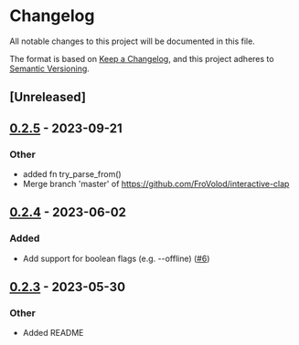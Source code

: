 # Changelog
All notable changes to this project will be documented in this file.

The format is based on [Keep a Changelog](https://keepachangelog.com/en/1.0.0/),
and this project adheres to [Semantic Versioning](https://semver.org/spec/v2.0.0.html).

## [Unreleased]

## [0.2.5](https://github.com/near-cli-rs/interactive-clap/compare/interactive-clap-v0.2.4...interactive-clap-v0.2.5) - 2023-09-21

### Other
- added fn try_parse_from()
- Merge branch 'master' of https://github.com/FroVolod/interactive-clap

## [0.2.4](https://github.com/near-cli-rs/interactive-clap/compare/interactive-clap-v0.2.3...interactive-clap-v0.2.4) - 2023-06-02

### Added
- Add support for boolean flags (e.g. --offline) ([#6](https://github.com/near-cli-rs/interactive-clap/pull/6))

## [0.2.3](https://github.com/near-cli-rs/interactive-clap/compare/interactive-clap-v0.2.2...interactive-clap-v0.2.3) - 2023-05-30

### Other
- Added README
